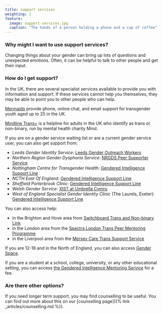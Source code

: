 ```yaml
---
title: support services
weighting: 1
feature:
  image: support-services.jpg
  caption: "The hands of a person holding a phone and a cup of coffee"
---
```


### Why might I want to use support services?

Changing things about your gender can bring up lots of questions and unexpected emotions. Often, it can be helpful to talk to other people and get their input.

### How do I get support?

In the UK, there are several specialist services available to provide you with information and support. If these services cannot help you themselves, they may be able to point you to other people who can help.

[Mermaids](https://mermaidsuk.org.uk/contact-us/) provide phone, online chat, and email support for transgender youth aged up to 25 in the UK.

[Mindline Trans+](http://bristolmind.org.uk/help-and-counselling/mindline-transplus/) is a helpline for adults in the UK who identify as trans or non-binary, run by mental health charity Mind.

If you are on a gender service waiting list or are a current gender service user, you can also get support from:

- *Leeds Gender Identity Service*: [Leeds Gender Outreach Workers](https://www.mesmac.co.uk/our-services/leeds/trans-non-binary-gender-outreach-workers)
- *Northern Region Gender Dysphoria Service*: [NRGDS Peer Supporter Service](https://www.cntw.nhs.uk/services/northern-region-gender-dysphoria-service-specialist-service-walkergate-park/peer-supporter-service/)
- *Nottingham Centre for Transgender Health*: [Gendered Intelligence Support Line](http://genderedintelligence.co.uk/projects/supportline)
- *NCTH East Of England*: [Gendered Intelligence Support Line](http://genderedintelligence.co.uk/projects/supportline)
- *Sheffield Porterbrook Clinic*: [Gendered Intelligence Support Line](http://genderedintelligence.co.uk/projects/supportline)
- *Welsh Gender Service*: [XIST at Umbrella Cymru](https://www.umbrellacymru.co.uk/request-support/)
- *West of England Specialist Gender Identity Clinic* (The Laurels, Exeter): [Gendered Intelligence Support Line](http://genderedintelligence.co.uk/projects/supportline)

You can also access help:

- in the Brighton and Hove area from [Switchboard Trans and Non-binary Link](https://www.switchboard.org.uk/what-we-do/trans-and-non-binary-link/)
- in the London area from the [Spectra London Trans Peer Mentoring Programme](https://spectra-london.org.uk/trans-gender-services/trans-peer-mentoring/)
- in the Liverpool area from the [Mersey Care Trans Support Service](https://www.merseycare.nhs.uk/our-services/liverpool/sexual-health/trans-support-service-tss)

If you are 12-18 and in the North of England, you can also access [Gender Space](https://www.barnardos.org.uk/what-we-do/services/positive-identities-gender-space).

If you are a student at a school, college, university, or any other educational setting, you can access [the Gendered Intelligence Mentoring Service](https://genderedintelligence.co.uk/professionals/mentoring.html) for a fee.

### Are there other options?

If you need longer term support, you may find counselling to be useful. You can find out more about this on our [counselling page]({% link _articles/counselling.md %}).
